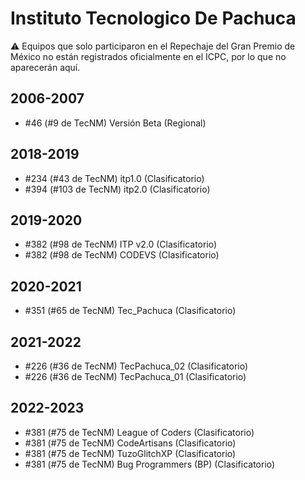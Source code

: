 # Instituto Tecnologico De Pachuca

:warning: Equipos que solo participaron en el Repechaje del Gran Premio de México no están registrados oficialmente en el ICPC, por lo que no aparecerán aquí.

## 2006-2007

- #46 (#9 de TecNM) Versión Beta (Regional)

## 2018-2019

- #234 (#43 de TecNM) itp1.0 (Clasificatorio)
- #394 (#103 de TecNM) itp2.0 (Clasificatorio)

## 2019-2020

- #382 (#98 de TecNM) ITP v2.0 (Clasificatorio)
- #382 (#98 de TecNM) CODEVS (Clasificatorio)

## 2020-2021

- #351 (#65 de TecNM) Tec_Pachuca (Clasificatorio)

## 2021-2022

- #226 (#36 de TecNM) TecPachuca_02 (Clasificatorio)
- #226 (#36 de TecNM) TecPachuca_01 (Clasificatorio)

## 2022-2023

- #381 (#75 de TecNM) League of Coders (Clasificatorio)
- #381 (#75 de TecNM) CodeArtisans (Clasificatorio)
- #381 (#75 de TecNM) TuzoGlitchXP (Clasificatorio)
- #381 (#75 de TecNM) Bug Programmers (BP) (Clasificatorio)


